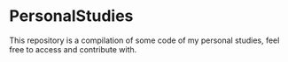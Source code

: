 # PersonalStudies

This repository is a compilation of some code of my personal studies, feel free to access and contribute with.
